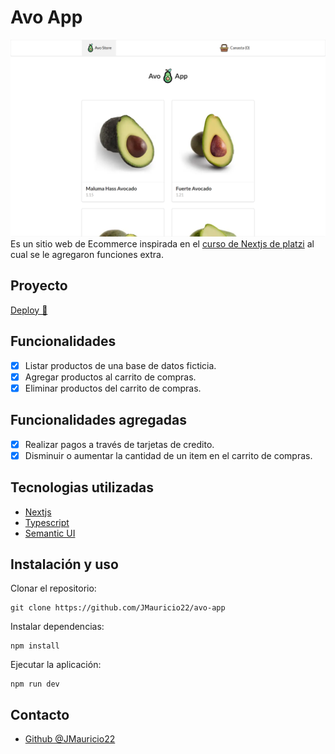 # Avo App
![Avo App Demo](./public/demo.png)
Es un sitio web de Ecommerce inspirada en el [curso de Nextjs de platzi](https://platzi.com/clases/next/) al cual se le agregaron funciones extra.

## Proyecto
[Deploy 🚀]()

## Funcionalidades

- [x] Listar productos de una base de datos ficticia.
- [x] Agregar productos al carrito de compras.
- [x] Eliminar productos del carrito de compras.

## Funcionalidades agregadas
- [x] Realizar pagos a través de tarjetas de credito.
- [x] Disminuir o aumentar la cantidad de un item en el carrito de compras.

## Tecnologias utilizadas
- [Nextjs](https://nextjs.org/)
- [Typescript](https://www.typescriptlang.org/)
- [Semantic UI ](https://react.semantic-ui.com/)

## Instalación y uso

Clonar el repositorio:
```
git clone https://github.com/JMauricio22/avo-app
```

Instalar dependencias:
```
npm install
```
Ejecutar la aplicación:
```
npm run dev
```

## Contacto
- [Github @JMauricio22](https://github.com/JMauricio22)